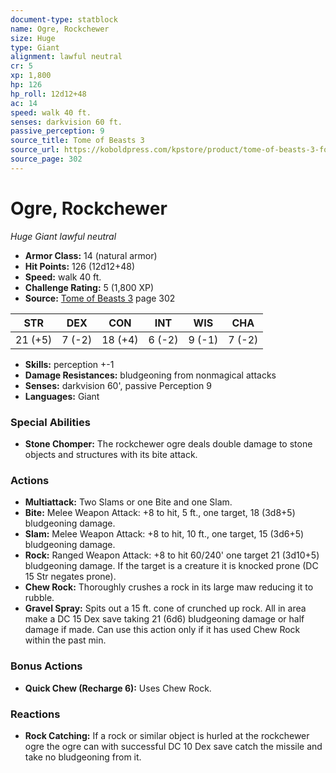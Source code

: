 ```yaml
---
document-type: statblock
name: Ogre, Rockchewer
size: Huge
type: Giant
alignment: lawful neutral
cr: 5
xp: 1,800
hp: 126
hp_roll: 12d12+48
ac: 14
speed: walk 40 ft.
senses: darkvision 60 ft. 
passive_perception: 9
source_title: Tome of Beasts 3
source_url: https://koboldpress.com/kpstore/product/tome-of-beasts-3-for-5th-edition/
source_page: 302
---
```


# Ogre, Rockchewer

*Huge* *Giant* *lawful neutral*

- **Armor Class:** 14 (natural armor)
- **Hit Points:** 126 (12d12+48)
- **Speed:** walk 40 ft.
- **Challenge Rating:** 5 (1,800 XP)
- **Source:** [Tome of Beasts 3](https://koboldpress.com/kpstore/product/tome-of-beasts-3-for-5th-edition/) page 302

| STR | DEX | CON | INT | WIS | CHA |
| --- | --- | --- | --- | --- | --- |
| 21 (+5) | 7 (-2) | 18 (+4) | 6 (-2) | 9 (-1) | 7 (-2) |

- **Skills:** perception +-1
- **Damage Resistances:** bludgeoning from nonmagical attacks
- **Senses:** darkvision 60', passive Perception 9
- **Languages:** Giant

### Special Abilities

- **Stone Chomper:** The rockchewer ogre deals double damage to stone objects and structures with its bite attack.

### Actions

- **Multiattack:** Two Slams or one Bite and one Slam.
- **Bite:** Melee Weapon Attack: +8 to hit, 5 ft., one target, 18 (3d8+5) bludgeoning damage.
- **Slam:** Melee Weapon Attack: +8 to hit, 10 ft., one target, 15 (3d6+5) bludgeoning damage.
- **Rock:** Ranged Weapon Attack: +8 to hit 60/240' one target 21 (3d10+5) bludgeoning damage. If the target is a creature it is knocked prone (DC 15 Str negates prone).
- **Chew Rock:** Thoroughly crushes a rock in its large maw reducing it to rubble.
- **Gravel Spray:** Spits out a 15 ft. cone of crunched up rock. All in area make a DC 15 Dex save taking 21 (6d6) bludgeoning damage or half damage if made. Can use this action only if it has used Chew Rock within the past min.

### Bonus Actions

- **Quick Chew (Recharge 6):** Uses Chew Rock.

### Reactions

- **Rock Catching:** If a rock or similar object is hurled at the rockchewer ogre the ogre can with successful DC 10 Dex save catch the missile and take no bludgeoning from it.

